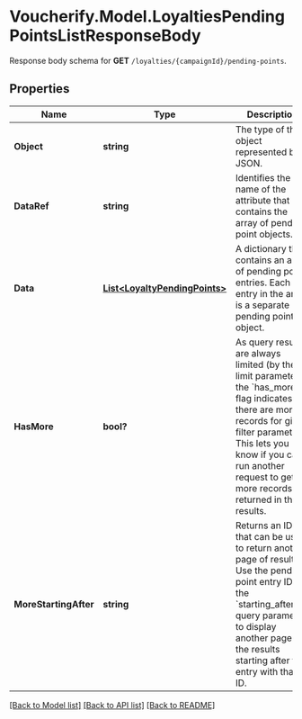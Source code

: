 # Voucherify.Model.LoyaltiesPendingPointsListResponseBody
Response body schema for **GET** `/loyalties/{campaignId}/pending-points`.

## Properties

Name | Type | Description | Notes
------------ | ------------- | ------------- | -------------
**Object** | **string** | The type of the object represented by JSON. | [optional] [default to ObjectEnum.List]
**DataRef** | **string** | Identifies the name of the attribute that contains the array of pending point objects. | [optional] [default to DataRefEnum.Data]
**Data** | [**List&lt;LoyaltyPendingPoints&gt;**](LoyaltyPendingPoints.md) | A dictionary that contains an array of pending point entries. Each entry in the array is a separate pending point object. | [optional] 
**HasMore** | **bool?** | As query results are always limited (by the limit parameter), the &#x60;has_more&#x60; flag indicates if there are more records for given filter parameters. This lets you know if you can run another request to get more records returned in the results. | [optional] 
**MoreStartingAfter** | **string** | Returns an ID that can be used to return another page of results. Use the pending point entry ID in the &#x60;starting_after_id&#x60; query parameter to display another page of the results starting after the entry with that ID. | [optional] 

[[Back to Model list]](../README.md#documentation-for-models) [[Back to API list]](../README.md#documentation-for-api-endpoints) [[Back to README]](../README.md)

